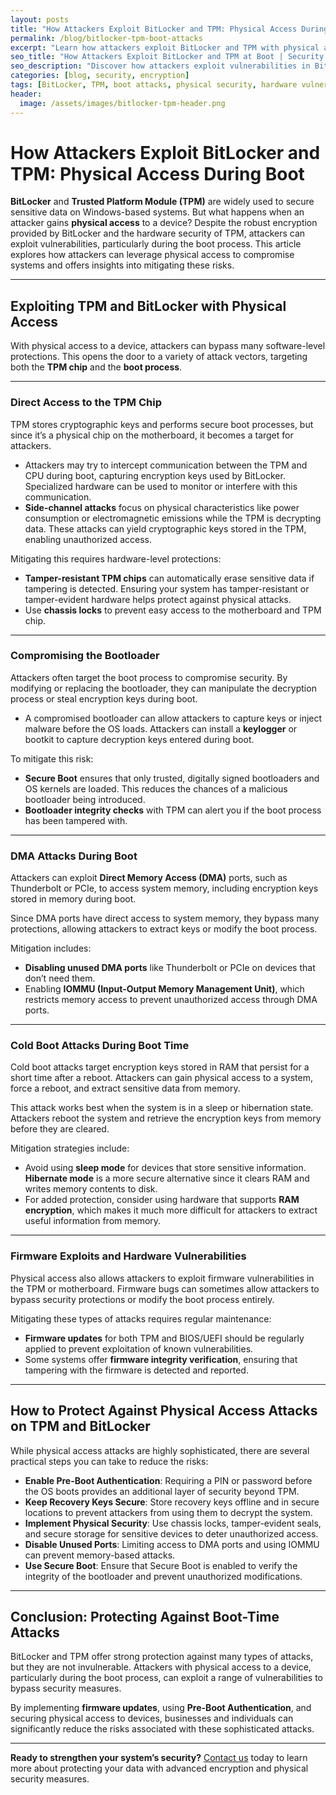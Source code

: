 ```yaml
---
layout: posts
title: "How Attackers Exploit BitLocker and TPM: Physical Access During Boot"
permalink: /blog/bitlocker-tpm-boot-attacks
excerpt: "Learn how attackers exploit BitLocker and TPM with physical access during boot and discover strategies to mitigate these risks."
seo_title: "How Attackers Exploit BitLocker and TPM at Boot | Security Blog"
seo_description: "Discover how attackers exploit vulnerabilities in BitLocker and TPM during the boot process, and learn how to mitigate these attacks."
categories: [blog, security, encryption]
tags: [BitLocker, TPM, boot attacks, physical security, hardware vulnerabilities]
header:
  image: /assets/images/bitlocker-tpm-header.png
---
```


# How Attackers Exploit BitLocker and TPM: Physical Access During Boot

**BitLocker** and **Trusted Platform Module (TPM)** are widely used to secure sensitive data on Windows-based systems. But what happens when an attacker gains **physical access** to a device? Despite the robust encryption provided by BitLocker and the hardware security of TPM, attackers can exploit vulnerabilities, particularly during the boot process. This article explores how attackers can leverage physical access to compromise systems and offers insights into mitigating these risks.

---

## Exploiting TPM and BitLocker with Physical Access

With physical access to a device, attackers can bypass many software-level protections. This opens the door to a variety of attack vectors, targeting both the **TPM chip** and the **boot process**.

---

### Direct Access to the TPM Chip

TPM stores cryptographic keys and performs secure boot processes, but since it’s a physical chip on the motherboard, it becomes a target for attackers. 

- Attackers may try to intercept communication between the TPM and CPU during boot, capturing encryption keys used by BitLocker. Specialized hardware can be used to monitor or interfere with this communication.
- **Side-channel attacks** focus on physical characteristics like power consumption or electromagnetic emissions while the TPM is decrypting data. These attacks can yield cryptographic keys stored in the TPM, enabling unauthorized access.

Mitigating this requires hardware-level protections:
- **Tamper-resistant TPM chips** can automatically erase sensitive data if tampering is detected. Ensuring your system has tamper-resistant or tamper-evident hardware helps protect against physical attacks.
- Use **chassis locks** to prevent easy access to the motherboard and TPM chip.

---

### Compromising the Bootloader

Attackers often target the boot process to compromise security. By modifying or replacing the bootloader, they can manipulate the decryption process or steal encryption keys during boot.

- A compromised bootloader can allow attackers to capture keys or inject malware before the OS loads. Attackers can install a **keylogger** or bootkit to capture decryption keys entered during boot.

To mitigate this risk:
- **Secure Boot** ensures that only trusted, digitally signed bootloaders and OS kernels are loaded. This reduces the chances of a malicious bootloader being introduced.
- **Bootloader integrity checks** with TPM can alert you if the boot process has been tampered with.

---

### DMA Attacks During Boot

Attackers can exploit **Direct Memory Access (DMA)** ports, such as Thunderbolt or PCIe, to access system memory, including encryption keys stored in memory during boot. 

Since DMA ports have direct access to system memory, they bypass many protections, allowing attackers to extract keys or modify the boot process.

Mitigation includes:
- **Disabling unused DMA ports** like Thunderbolt or PCIe on devices that don’t need them.
- Enabling **IOMMU (Input-Output Memory Management Unit)**, which restricts memory access to prevent unauthorized access through DMA ports.

---

### Cold Boot Attacks During Boot Time

Cold boot attacks target encryption keys stored in RAM that persist for a short time after a reboot. Attackers can gain physical access to a system, force a reboot, and extract sensitive data from memory.

This attack works best when the system is in a sleep or hibernation state. Attackers reboot the system and retrieve the encryption keys from memory before they are cleared.

Mitigation strategies include:
- Avoid using **sleep mode** for devices that store sensitive information. **Hibernate mode** is a more secure alternative since it clears RAM and writes memory contents to disk.
- For added protection, consider using hardware that supports **RAM encryption**, which makes it much more difficult for attackers to extract useful information from memory.

---

### Firmware Exploits and Hardware Vulnerabilities

Physical access also allows attackers to exploit firmware vulnerabilities in the TPM or motherboard. Firmware bugs can sometimes allow attackers to bypass security protections or modify the boot process entirely.

Mitigating these types of attacks requires regular maintenance:
- **Firmware updates** for both TPM and BIOS/UEFI should be regularly applied to prevent exploitation of known vulnerabilities.
- Some systems offer **firmware integrity verification**, ensuring that tampering with the firmware is detected and reported.

---

## How to Protect Against Physical Access Attacks on TPM and BitLocker

While physical access attacks are highly sophisticated, there are several practical steps you can take to reduce the risks:

- **Enable Pre-Boot Authentication**: Requiring a PIN or password before the OS boots provides an additional layer of security beyond TPM.
- **Keep Recovery Keys Secure**: Store recovery keys offline and in secure locations to prevent attackers from using them to decrypt the system.
- **Implement Physical Security**: Use chassis locks, tamper-evident seals, and secure storage for sensitive devices to deter unauthorized access.
- **Disable Unused Ports**: Limiting access to DMA ports and using IOMMU can prevent memory-based attacks.
- **Use Secure Boot**: Ensure that Secure Boot is enabled to verify the integrity of the bootloader and prevent unauthorized modifications.

---

## Conclusion: Protecting Against Boot-Time Attacks

BitLocker and TPM offer strong protection against many types of attacks, but they are not invulnerable. Attackers with physical access to a device, particularly during the boot process, can exploit a range of vulnerabilities to bypass security measures. 

By implementing **firmware updates**, using **Pre-Boot Authentication**, and securing physical access to devices, businesses and individuals can significantly reduce the risks associated with these sophisticated attacks.

---

**Ready to strengthen your system’s security?** [Contact us](/contact) today to learn more about protecting your data with advanced encryption and physical security measures.
